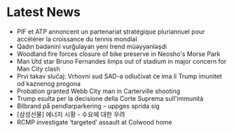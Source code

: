 # Latest News
-  PIF et ATP annoncent un partenariat stratégique pluriannuel pour accélérer la croissance du tennis mondial
-  Qadın bədənini vurğulayan yeni trend müəyyənləşdi
-  Woodland fire forces closure of bike preserve in Neosho's Morse Park
-  Man Utd star Bruno Fernandes limps out of stadium in major concern for Man City clash
-  Prvi takav slučaj: Vrhovni sud SAD-a odlučivat će ima li Trump imunitet od kaznenog progona
-  Probation granted Webb City man in Carterville shooting
-  Trump esulta per la decisione della Corte Suprema sull'immunità
-  Bilbrand på pendlarparkering – uppges sprida sig
-  [삼성선물] 에너지 시황 - 수요에 대한 우려
-  RCMP investigate ‘targeted’ assault at Colwood home
